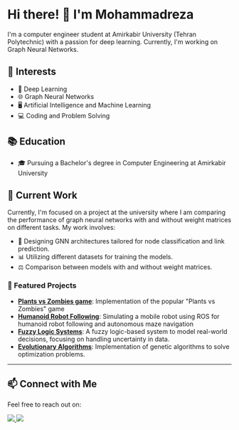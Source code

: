 # Hi there! 👋 I'm Mohammadreza

I'm a computer engineer student at Amirkabir University (Tehran Polytechnic) with a passion for deep learning. Currently, I'm working on Graph Neural Networks.

## 🌱 Interests

- 🧠 Deep Learning
- 🌐 Graph Neural Networks
- 🖥️ Artificial Intelligence and Machine Learning
- 💻 Coding and Problem Solving

## 📚 Education

- 🎓 Pursuing a Bachelor's degree in Computer Engineering at Amirkabir University
  
## 💼 Current Work

Currently, I'm focused on a project at the university where I am comparing the performance of graph neural networks with and without weight matrices on different tasks. My work involves:

- 🧠 Designing GNN architectures tailored for node classification and link prediction.
- 📊 Utilizing different datasets for training the models.
- ⚖️ Comparison between models with and without weight matrices.

### 🚀 Featured Projects

- [**Plants vs Zombies game**](https://github.com/rezaeim748/Advanced-Programming-course/tree/master/Project%203): Implementation of the popular "Plants vs Zombies" game
- [**Humanoid Robot Following**](https://github.com/rezaeim748/Robotic-course/tree/master/HW3#humanoid-robot-following-and-maze-navigation-in-ros): Simulating a mobile robot using ROS for humanoid robot following and autonomous maze navigation
- [**Fuzzy Logic Systems**](https://github.com/rezaeim748/Computational-Intelligence-course/tree/master/Project%202): A fuzzy logic-based system to model real-world decisions, focusing on handling uncertainty in data.
- [**Evolutionary Algorithms**](https://github.com/rezaeim748/Computational-Intelligence-course/tree/master/Project%203): Implementation of genetic algorithms to solve optimization problems.

---
  
## 📫 Connect with Me

Feel free to reach out on:

<div display="flex">
    <a href="https://www.linkedin.com/in/mohammadreza-rezaei-385122330/">
      <img src="https://img.shields.io/badge/LinkedIn-Profile-blue?style=flat-square&logo=linkedin">
    </a>
    <a href="mailto:rezaeim748@gmail.com">
      <img src="https://img.shields.io/badge/Gmail-Email-red?style=flat-square&logo=gmail">
    </a>
</div>
<br/>

